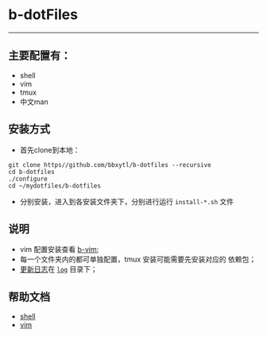 # b-dotFiles
----
## 主要配置有：
- shell
- vim
- tmux
- 中文man

## 安装方式
- 首先clone到本地：
```
git clone https//github.com/bbxytl/b-dotfiles --recursive
cd b-dotfiles
./configure
cd ~/mydotfiles/b-dotfiles
```
- 分别安装，进入到各安装文件夹下，分别进行运行 `install-*.sh` 文件

## 说明
- vim 配置安装查看 [b-vim][b-vim];
- 每一个文件夹内的都可单独配置，tmux 安装可能需要先安装对应的 依赖包；
- [更新日志][log]在 [`log`][log] 目录下；

## 帮助文档
- [shell][shell]
- [vim][vim]

[b-vim]: https://github.com/nine2/b-vim
[log]: log/version.md
[shell]: ./b-shell/README.md
[vim]: ./b-vim/README.md
